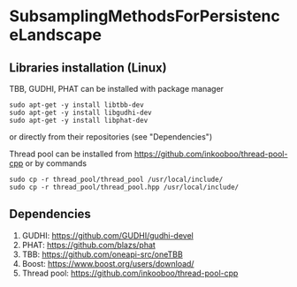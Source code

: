 # SubsamplingMethodsForPersistenceLandscape

## Libraries installation (Linux)

TBB, GUDHI, PHAT can be installed with package manager
```
sudo apt-get -y install libtbb-dev
sudo apt-get -y install libgudhi-dev
sudo apt-get -y install libphat-dev
```
or directly from their repositories (see "Dependencies")

Thread pool can be installed from https://github.com/inkooboo/thread-pool-cpp
or by commands 
```
sudo cp -r thread_pool/thread_pool /usr/local/include/
sudo cp -r thread_pool/thread_pool.hpp /usr/local/include/
```

## Dependencies

1. GUDHI: https://github.com/GUDHI/gudhi-devel
2. PHAT: https://github.com/blazs/phat
3. TBB: https://github.com/oneapi-src/oneTBB
4. Boost: https://www.boost.org/users/download/
5. Thread pool: https://github.com/inkooboo/thread-pool-cpp
